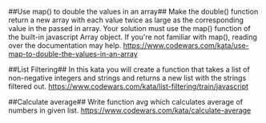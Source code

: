 ##Use map() to double the values in an array##
Make the double() function return a new array with each value twice as large as the corresponding value in the passed in array. Your solution must use the map() function of the built-in javascript Array object. If you're not familiar with map(), reading over the documentation may help.
https://www.codewars.com/kata/use-map-to-double-the-values-in-an-array

##List Filtering##
In this kata you will create a function that takes a list of non-negative integers and strings and returns a new list with the strings filtered out.
https://www.codewars.com/kata/list-filtering/train/javascript

##Calculate average##
Write function avg which calculates average of numbers in given list.
https://www.codewars.com/kata/calculate-average